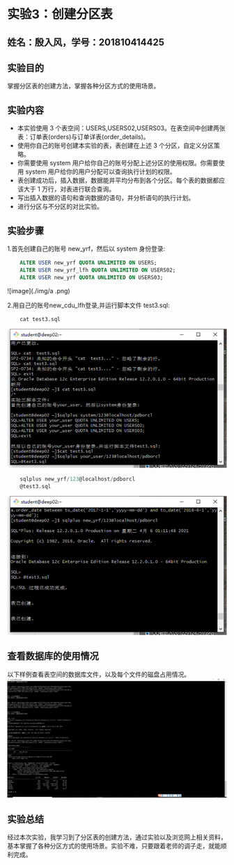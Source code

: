 
# 实验3：创建分区表

## 姓名：殷入风，学号：201810414425



##  实验目的

掌握分区表的创建方法，掌握各种分区方式的使用场景。

## 实验内容

* 本实验使用 3 个表空间：USERS,USERS02,USERS03。在表空间中创建两张表：订单表(orders)与订单详表(order_details)。
* 使用你自己的账号创建本实验的表，表创建在上述 3 个分区，自定义分区策略。
* 你需要使用 system 用户给你自己的账号分配上述分区的使用权限。你需要使用 system 用户给你的用户分配可以查询执行计划的权限。
* 表创建成功后，插入数据，数据能并平均分布到各个分区。每个表的数据都应该大于 1 万行，对表进行联合查询。
* 写出插入数据的语句和查询数据的语句，并分析语句的执行计划。
* 进行分区与不分区的对比实验。


## 实验步骤

1.首先创建自己的账号 new_yrf，然后以 system 身份登录: 

```sql
    ALTER USER new_yrf QUOTA UNLIMITED ON USERS;
    ALTER USER new_yrf_lfh QUOTA UNLIMITED ON USERS02;
    ALTER USER new_yrf QUOTA UNLIMITED ON USERS03;
```

![image](./img/a .png) 

2.用自己的账号new_cdu_lfh登录,并运行脚本文件 test3.sql: 

```sql
    cat test3.sql
```

![image](./img/b.png) 

```sql
    sqlplus new_yrf/123@localhost/pdborcl
    @test3.sql
```
![image](./img/c.png)




## 查看数据库的使用情况
以下样例查看表空间的数据库文件，以及每个文件的磁盘占用情况。
![image](./img/d.png)


## 实验总结
经过本次实验，我学习到了分区表的创建方法，通过实验以及浏览网上相关资料，基本掌握了各种分区方式的使用场景。实验不难，只要跟着老师的调子走，就能顺利完成。
